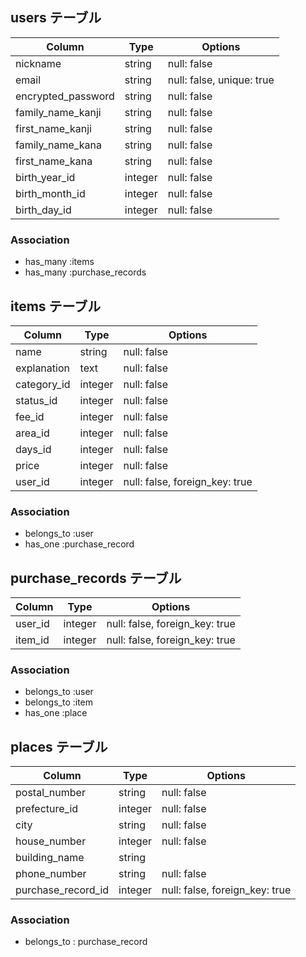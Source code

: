 ## users テーブル

|Column            |Type   |Options                  |
|------------------|-------|-------------------------|
|nickname          |string |null: false              |
|email             |string |null: false, unique: true|
|encrypted_password|string |null: false              |
|family_name_kanji |string |null: false              |
|first_name_kanji  |string |null: false              |
|family_name_kana  |string |null: false              |
|first_name_kana   |string |null: false              |
|birth_year_id     |integer|null: false              |
|birth_month_id    |integer|null: false              |
|birth_day_id      |integer|null: false              |

### Association

- has_many :items
- has_many :purchase_records

## items テーブル

|Column     |Type   |Options                       |
|-----------|-------|------------------------------|
|name       |string |null: false                   |
|explanation|text   |null: false                   |
|category_id|integer|null: false                   |
|status_id  |integer|null: false                   |
|fee_id     |integer|null: false                   |
|area_id    |integer|null: false                   |
|days_id    |integer|null: false                   |
|price      |integer|null: false                   |
|user_id    |integer|null: false, foreign_key: true|

### Association
- belongs_to :user
- has_one    :purchase_record

## purchase_records テーブル

|Column |Type   |Options                       |
|-------|-------|------------------------------|
|user_id|integer|null: false, foreign_key: true|
|item_id|integer|null: false, foreign_key: true|


### Association
- belongs_to :user
- belongs_to :item
- has_one    :place

## places テーブル

|Column            |Type   |Options                       |
|------------------|-------|------------------------------|
|postal_number     |string |null: false                   |
|prefecture_id     |integer|null: false                   |
|city              |string |null: false                   |
|house_number      |integer|null: false                   |
|building_name     |string |                              |
|phone_number      |string |null: false                   |
|purchase_record_id|integer|null: false, foreign_key: true|


### Association
- belongs_to : purchase_record
